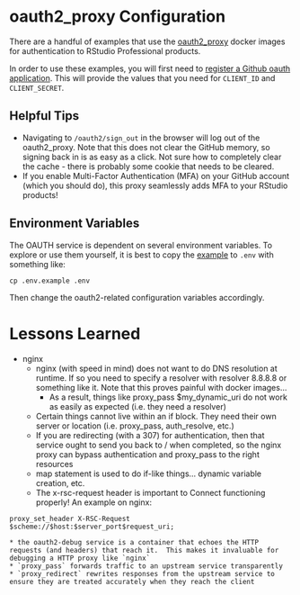 # oauth2_proxy Configuration

There are a handful of examples that use the [oauth2_proxy](https://github.com/bitly/oauth2_proxy) docker images for authentication to RStudio Professional products.

In order to use these examples, you will first need to [register a Github oauth application](https://github.com/settings/developers).  This will provide the values that you need for `CLIENT_ID` and `CLIENT_SECRET`.  

## Helpful Tips

* Navigating to `/oauth2/sign_out` in the browser will log out of the oauth2_proxy. Note that this does not clear the GitHub memory, so signing back in is as easy as a click. Not sure how to completely clear the cache - there is probably some cookie that needs to be cleared.
* If you enable Multi-Factor Authentication (MFA) on your GitHub account (which you should do), this proxy seamlessly adds MFA to your RStudio products!

## Environment Variables

The OAUTH service is dependent on several environment variables.  To explore or use them yourself, it is best to copy the [example](./.env.example) to `.env` with something like:

```
cp .env.example .env
```

Then change the oauth2-related configuration variables accordingly.


# Lessons Learned

- nginx
    * nginx (with speed in mind) does not want to do DNS resolution at runtime.  If so you need to specify a resolver with resolver 8.8.8.8 or something like it. Note that this proves painful with docker images...
        - As a result, things like proxy_pass $my_dynamic_uri do not work as easily as expected (i.e. they need a resolver)
    * Certain things cannot live within an if block. They need their own server or location (i.e. proxy_pass, auth_resolve, etc.)
    * If you are redirecting (with a 307) for authentication, then that service ought to send you back to / when completed, so the nginx proxy can bypass authentication and proxy_pass to the right resources
    * map statement is used to do if-like things... dynamic variable creation, etc.
    * The x-rsc-request header is important to Connect functioning properly! An example on nginx:

```
proxy_set_header X-RSC-Request $scheme://$host:$server_port$request_uri;
```

    * the oauth2-debug service is a container that echoes the HTTP requests (and headers) that reach it.  This makes it invaluable for debugging a HTTP proxy like `nginx`
    * `proxy_pass` forwards traffic to an upstream service transparently
    * `proxy_redirect` rewrites responses from the upstream service to ensure they are treated accurately when they reach the client
